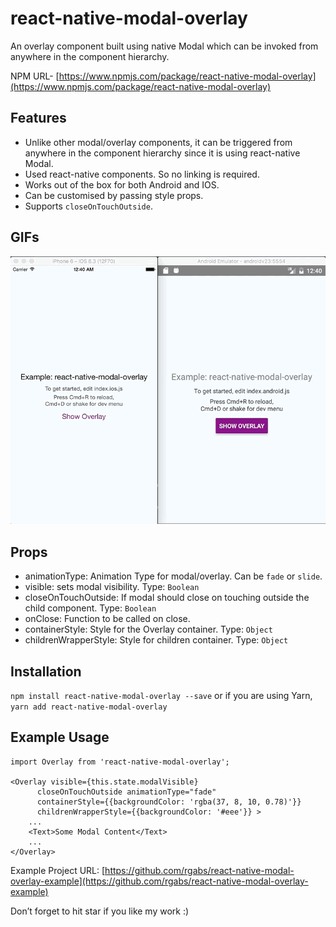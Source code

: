 # react-native-modal-overlay
An overlay component built using native Modal which can be invoked from anywhere in the component hierarchy.

NPM URL- [https://www.npmjs.com/package/react-native-modal-overlay](https://www.npmjs.com/package/react-native-modal-overlay)
## Features
- Unlike other modal/overlay components, it can be triggered from anywhere in the component hierarchy since it is using react-native Modal.
- Used react-native components. So no linking is required.
- Works out of the box for both Android and IOS.
- Can be customised by passing style props.
- Supports `closeOnTouchOutside`.

## GIFs

![Full GIF](./gifs/demo.gif "Full GIF")

## Props
- animationType: Animation Type for modal/overlay. Can be `fade` or `slide`.
- visible: sets modal visibility. Type: `Boolean`
- closeOnTouchOutside: If modal should close on touching outside the child component. Type: `Boolean`
- onClose: Function to be called on close.
- containerStyle: Style for the Overlay container. Type: `Object`
- childrenWrapperStyle: Style for children container. Type: `Object`

## Installation
`npm install react-native-modal-overlay --save` or if you are using Yarn, `yarn add react-native-modal-overlay`

## Example Usage
```
import Overlay from 'react-native-modal-overlay';

<Overlay visible={this.state.modalVisible}
      closeOnTouchOutside animationType="fade"
      containerStyle={{backgroundColor: 'rgba(37, 8, 10, 0.78)'}}
      childrenWrapperStyle={{backgroundColor: '#eee'}} >
    ...
    <Text>Some Modal Content</Text>
    ...
</Overlay>

```

Example Project URL: [https://github.com/rgabs/react-native-modal-overlay-example](https://github.com/rgabs/react-native-modal-overlay-example)

Don’t forget to hit star if you like my work :)
